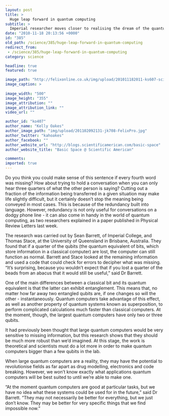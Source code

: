 ```yaml
---
layout: post
title: >
  Huge leap forward in quantum computing
subtitle: >
  Imperial researcher moves closer to realising the dream of the quantum computer
date: "2010-11-18 20:13:56 +0000"
id: "385"
old_path: /science/385/huge-leap-forward-in-quantum-computing
redirect_from:
 - /science/385/huge-leap-forward-in-quantum-computing
category: science

headline: true
featured: true

image_path: "http://felixonline.co.uk/img/upload/201011182011-ks607-sciences.jpg"
image_caption: >
  
image_width: "500"
image_height: "355"
image_attribution: ""
image_attribution_link: ""
video_url: ""

author_id: "ko407"
author_name: "Kelly Oakes"
author_image_path: "img/upload/201102092131-jk708-FelixPro.jpg"
author_twitter: "kahoakes"
author_facebook: ""
author_website_url: "http://blogs.scientificamerican.com/basic-space"
author_website_title: "Basic Space @ Scientific American"

comments:
imported: true
---
```


Do you think you could make sense of this sentence if every fourth word was missing? How about trying to hold a conversation when you can only hear three quarters of what the other person is saying? Cutting out a fraction of the information being transferred in a given situation may make life slightly difficult, but it certainly doesn’t stop the meaning being conveyed in most cases. This is because of the redundancy built into language. However, redundancy is not only useful for conversations on a dodgy phone line - it can also come in handy in the world of quantum computing, as two researchers explained in a paper published in Physical Review Letters last week.

The research was carried out by Sean Barrett, of Imperial College, and Thomas Stace, at the University of Queensland in Brisbane, Australia. They found that if a quarter of the qubits (the quantum equivalent of bits, which store information in a classical computer) are lost, the computer can still function as normal. Barrett and Stace looked at the remaining information and used a code that could check for errors to decipher what was missing. “It’s surprising, because you wouldn’t expect that if you lost a quarter of the beads from an abacus that it would still be useful,” said Dr Barrett.

One of the main differences between a classical bit and its quantum equivalent is that the latter can exhibit entanglement. This means that, no matter how far away two entangled qubits are, if one changes so will the other - instantaneously. Quantum computers take advantage of this effect, as well as another property of quantum systems known as superposition, to perform complicated calculations much faster than classical computers. At the moment, though, the largest quantum computers have only two or three qubits.

It had previously been thought that large quantum computers would be very sensitive to missing information, but this research shows that they should be much more robust than we’d imagined. At this stage, the work is theoretical and scientists must do a lot more in order to make quantum computers bigger than a few qubits in the lab.

When large quantum computers are a reality, they may have the potential to revolutionise fields as far apart as drug modelling, electronics and code breaking. However, we won’t know exactly what applications quantum computers will be best suited to until we’re able to make one.

“At the moment quantum computers are good at particular tasks, but we have no idea what these systems could be used for in the future,” said Dr Barrett. “They may not necessarily be better for everything, but we just don’t know. They may be better for very specific things that we find impossible now.”
